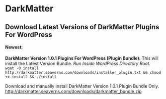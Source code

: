 # DarkMatter

<h2>Download Latest Versions of DarkMatter Plugins For WordPress</h2>
<h4>Newest:</h4>
<strong>DarkMatter Version 1.0.1 Plugins For WordPress (Plugin Bundle):</strong>
This will install the Latest Version Bundle.
<em>Run Inside WordPress Directory Root.</em>

<div class="codeblock"><code>wget -O install http://darkmatter.seaverns.com/downloads/installer_plugin.txt &amp;&amp; chmod +x install &amp;&amp; ./install</code>

Download and manually install DarkMatter Version 1.0.1 Plugin Bundle Only.
<a href="http://darkmatter.seaverns.com/downloads/darkmatter_bundle.zip" target="_blank" rel="noopener">http://darkmatter.seaverns.com/downloads/darkmatter_bundle.zip</a>
